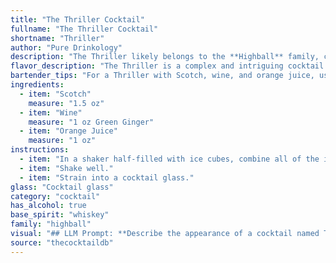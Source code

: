 ```yaml
---
title: "The Thriller Cocktail"
fullname: "The Thriller Cocktail"
shortname: "Thriller"
author: "Pure Drinkology"
description: "The Thriller likely belongs to the **Highball** family, characterized by their tall, mixed drink format.  While its specific origin is unknown, the combination of Scotch, wine, and orange juice suggests a unique twist on the classic Scotch and Soda with a fruity touch, perhaps inspired by the Whiskey Sour tradition. "
flavor_description: "The Thriller is a complex and intriguing cocktail.  The smoky depth of Scotch is balanced by the fruity sweetness of wine and the bright acidity of orange juice.  Expect notes of dried fruit, citrus zest, and a lingering warmth that lingers on the palate.  This cocktail is both robust and refreshing, making it perfect for those who enjoy bold flavor profiles. "
bartender_tips: "For a Thriller with Scotch, wine, and orange juice, use a good quality Scotch for depth.  The wine should be dry and complement the Scotch, like a dry sherry or a light red.  The orange juice should be freshly squeezed for brightness.  Shake well with ice to chill and dilute, then strain into a chilled coupe glass.  Garnish with a twist of orange peel for a fragrant touch. "
ingredients:
  - item: "Scotch"
    measure: "1.5 oz"
  - item: "Wine"
    measure: "1 oz Green Ginger"
  - item: "Orange Juice"
    measure: "1 oz"
instructions:
  - item: "In a shaker half-filled with ice cubes, combine all of the ingredients."
  - item: "Shake well."
  - item: "Strain into a cocktail glass."
glass: "Cocktail glass"
category: "cocktail"
has_alcohol: true
base_spirit: "whiskey"
family: "highball"
visual: "## LLM Prompt: **Describe the appearance of a cocktail named Thriller made with Scotch, Wine, and Orange Juice.  Consider:*** **Color:** What is the overall hue of the drink? Is it a deep amber, a vibrant orange, or something more muted?* **Clarity:** Is the drink clear, or does it have a hazy or cloudy appearance? * **Texture:** Is the drink smooth and silky, or does it have a more viscous or layered texture? * **Garnish:** Does the drink feature any garnishes? If so, describe their color, shape, and placement in the glass.* **Glassware:** What type of glass is the Thriller served in? Is it a classic cocktail glass, a rocks glass, or something else?**Bonus:** * **Imagery:** Use evocative language to describe the appearance of the drink, drawing on sensory details to make it come alive for the reader. * **Mood:** How does the appearance of the Thriller contribute to its overall mood or feeling? Is it sophisticated, playful, or something else? "
source: "thecocktaildb"
---
```


